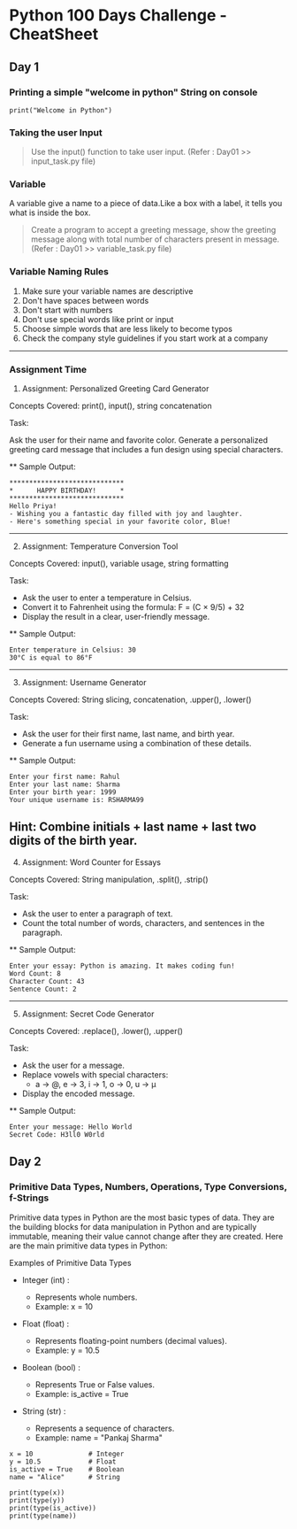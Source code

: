 # Python 100 Days Challenge - CheatSheet

## Day 1

### Printing a simple "welcome in python" String on console

```
print("Welcome in Python")
```

### Taking the user Input
> Use the input() function to take user input. (Refer :  Day01 >> input_task.py file)

### Variable

A variable give a name to a piece of data.Like a box with a label, it tells you what is inside the box.

> Create a program to accept a greeting message, show the greeting message along with total number of characters present in message.  (Refer :  Day01 >> variable_task.py file)

### Variable Naming Rules

1. Make sure your variable names are descriptive
2. Don't have spaces between words
3. Don't start with numbers
4. Don't use special words like print or input
5. Choose simple words that are less likely to become typos
6. Check the company style guidelines if you start work at a company
-----
### Assignment Time

1. Assignment: Personalized Greeting Card Generator

Concepts Covered: print(), input(), string concatenation

Task:

Ask the user for their name and favorite color.
Generate a personalized greeting card message that includes a fun design using special characters.

** Sample Output:

```
*****************************
*      HAPPY BIRTHDAY!      *
*****************************
Hello Priya! 
- Wishing you a fantastic day filled with joy and laughter.
- Here's something special in your favorite color, Blue!
```
-----
2. Assignment: Temperature Conversion Tool

Concepts Covered: input(), variable usage, string formatting

Task:

- Ask the user to enter a temperature in Celsius.
- Convert it to Fahrenheit using the formula: F = (C × 9/5) + 32
- Display the result in a clear, user-friendly message.

** Sample Output:

```
Enter temperature in Celsius: 30
30°C is equal to 86°F
```
-----
3. Assignment: Username Generator

Concepts Covered: String slicing, concatenation, .upper(), .lower()

Task:

- Ask the user for their first name, last name, and birth year.
- Generate a fun username using a combination of these details.

** Sample Output:

```
Enter your first name: Rahul
Enter your last name: Sharma
Enter your birth year: 1999
Your unique username is: RSHARMA99
```

Hint: Combine initials + last name + last two digits of the birth year.
-----
4. Assignment: Word Counter for Essays

Concepts Covered: String manipulation, .split(), .strip()

Task:

- Ask the user to enter a paragraph of text.
- Count the total number of words, characters, and sentences in the paragraph.

** Sample Output:

```
Enter your essay: Python is amazing. It makes coding fun!
Word Count: 8
Character Count: 43
Sentence Count: 2
```
-----

5. Assignment: Secret Code Generator

Concepts Covered: .replace(), .lower(), .upper()

Task:

- Ask the user for a message.
- Replace vowels with special characters:
	- a → @, e → 3, i → 1, o → 0, u → µ
- Display the encoded message.

** Sample Output:

```
Enter your message: Hello World
Secret Code: H3ll0 W0rld
```

## Day 2

### Primitive Data Types, Numbers, Operations, Type Conversions, f-Strings

Primitive data types in Python are the most basic types of data. They are the building blocks for data manipulation in Python and are typically immutable, 
meaning their value cannot change after they are created. Here are the main primitive data types in Python:

Examples of Primitive Data Types

- Integer (int) :
	- Represents whole numbers.
	- Example: x = 10
	
- Float (float) :
	- Represents floating-point numbers (decimal values).
	- Example: y = 10.5
	
- Boolean (bool) :
	- Represents True or False values.
	- Example: is_active = True
	
- String (str) :
	- Represents a sequence of characters.
	- Example: name = "Pankaj Sharma"
	
```
x = 10              # Integer
y = 10.5            # Float
is_active = True    # Boolean
name = "Alice"      # String

print(type(x))      
print(type(y))     
print(type(is_active))  
print(type(name))   

```

	
	